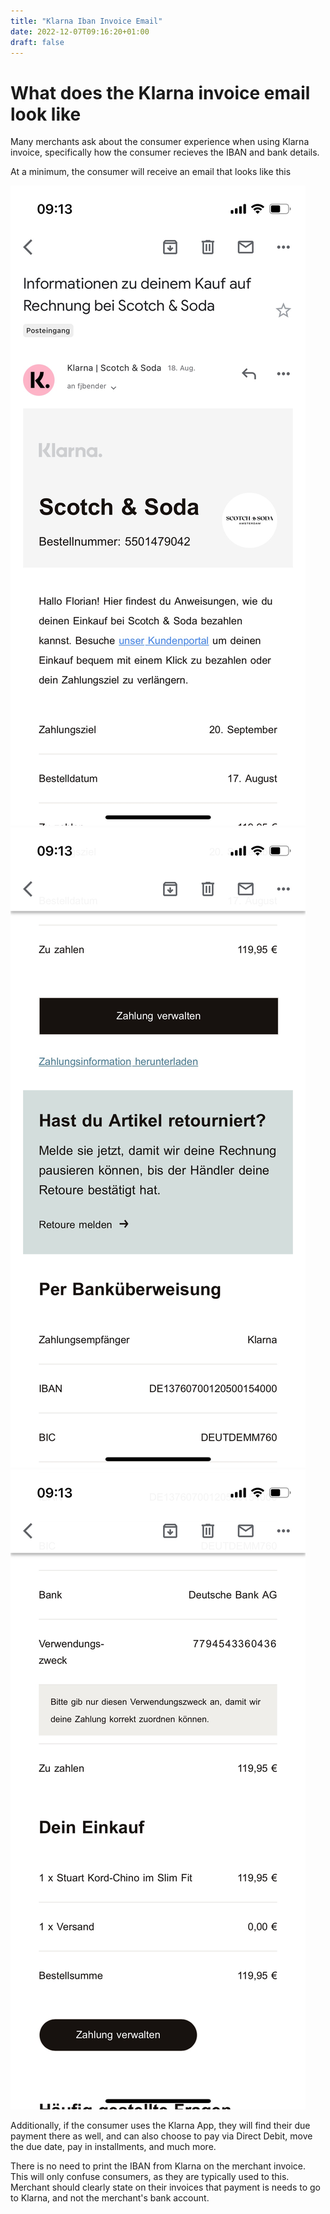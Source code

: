 ```yaml
---
title: "Klarna Iban Invoice Email"
date: 2022-12-07T09:16:20+01:00
draft: false
---
```


# What does the Klarna invoice email look like

Many merchants ask about the consumer experience when using Klarna invoice, specifically how the consumer recieves the IBAN and bank details.

At a minimum, the consumer will receive an email that looks like this

![](/images/klarna-1.jpeg)
![](/images/klarna-2.jpeg)
![](/images/klarna-3.jpeg)

Additionally, if the consumer uses the Klarna App, they will find their due payment there as well, and can also choose to pay via Direct Debit, move the due date, pay in installments, and much more.

There is no need to print the IBAN from Klarna on the merchant invoice. This will only confuse consumers, as they are typically used to this. Merchant should clearly state on their invoices that payment is needs to go to Klarna, and not the merchant's bank account.
